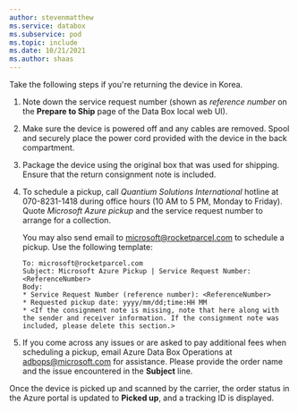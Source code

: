 ```yaml
---
author: stevenmatthew
ms.service: databox  
ms.subservice: pod
ms.topic: include
ms.date: 10/21/2021
ms.author: shaas
---
```


Take the following steps if you're returning the device in Korea.

1. Note down the service request number (shown as *reference number* on the **Prepare to Ship** page of the Data Box local web UI).
1. Make sure the device is powered off and any cables are removed. Spool and securely place the power cord provided with the device in the back compartment.
1. Package the device using the original box that was used for shipping. Ensure that the return consignment note is included.
1. To schedule a pickup, call *Quantium Solutions International* hotline at 070-8231-1418 during office hours (10 AM to 5 PM, Monday to Friday). Quote *Microsoft Azure pickup* and the service request number to arrange for a collection.

   You may also send email to [microsoft@rocketparcel.com](mailto:microsoft@rocketparcel.com) to schedule a pickup. Use the following template:

   ```
   To: microsoft@rocketparcel.com
   Subject: Microsoft Azure Pickup | Service Request Number: <ReferenceNumber>
   Body:
   * Service Request Number (reference number): <ReferenceNumber>
   * Requested pickup date: yyyy/mm/dd;time:HH MM
   * <If the consignment note is missing, note that here along with the sender and receiver information. If the consignment note was included, please delete this section.>
   ```  

1. If you come across any issues or are asked to pay additional fees when scheduling a pickup, email Azure Data Box Operations at [adbops@microsoft.com](mailto:adbops@microsoft.com) for assistance. Please provide the order name and the issue encountered in the **Subject** line.

Once the device is picked up and scanned by the carrier, the order status in the Azure portal is updated to **Picked up**, and a tracking ID is displayed.
